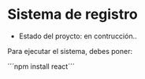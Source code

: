 <h1> Sistema de registro</h1>

- Estado del proycto: en contrucción..

Para ejecutar el sistema, debes poner: 

´´´npm install react´´´
